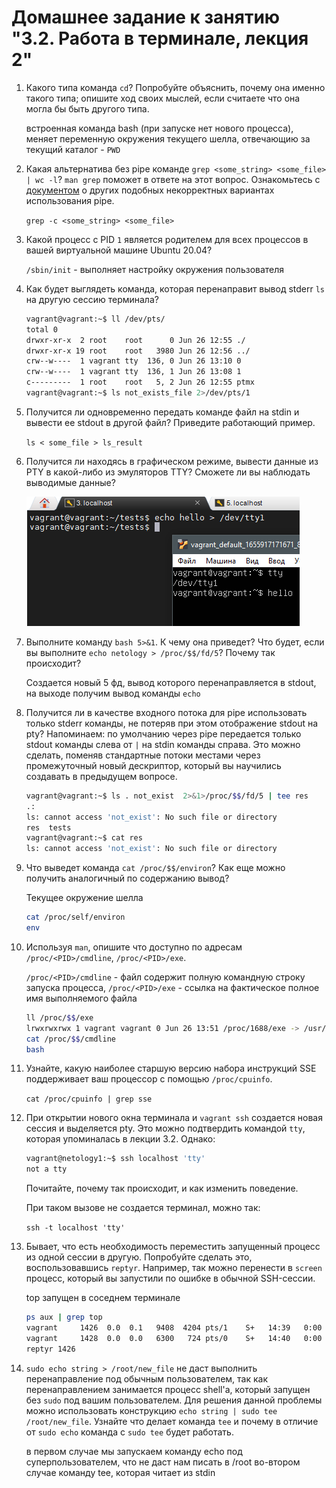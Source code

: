 # Домашнее задание к занятию "3.2. Работа в терминале, лекция 2"

1. Какого типа команда `cd`? Попробуйте объяснить, почему она именно такого типа; опишите ход своих мыслей, если считаете что она могла бы быть другого типа.

    встроенная команда bash (при запуске нет нового процесса), меняет переменную окружения текущего шелла, отвечающию за текущий каталог - `PWD`

1. Какая альтернатива без pipe команде `grep <some_string> <some_file> | wc -l`? `man grep` поможет в ответе на этот вопрос. Ознакомьтесь с [документом](http://www.smallo.ruhr.de/award.html) о других подобных некорректных вариантах использования pipe.

    `grep -c <some_string> <some_file>`

1. Какой процесс с PID `1` является родителем для всех процессов в вашей виртуальной машине Ubuntu 20.04?

    `/sbin/init` - выполняет настройку окружения пользователя

1. Как будет выглядеть команда, которая перенаправит вывод stderr `ls` на другую сессию терминала?

    ```bash
    vagrant@vagrant:~$ ll /dev/pts/
    total 0
    drwxr-xr-x  2 root    root      0 Jun 26 12:55 ./
    drwxr-xr-x 19 root    root   3980 Jun 26 12:56 ../
    crw--w----  1 vagrant tty  136, 0 Jun 26 13:10 0
    crw--w----  1 vagrant tty  136, 1 Jun 26 13:08 1
    c---------  1 root    root   5, 2 Jun 26 12:55 ptmx
    vagrant@vagrant:~$ ls not_exists_file 2>/dev/pts/1
    ```

1. Получится ли одновременно передать команде файл на stdin и вывести ее stdout в другой файл? Приведите работающий пример.

    ```ls < some_file > ls_result```

1. Получится ли находясь в графическом режиме, вывести данные из PTY в какой-либо из эмуляторов TTY? Сможете ли вы наблюдать выводимые данные?

    ![tty](./imgs/tty.PNG)

1. Выполните команду `bash 5>&1`. К чему она приведет? Что будет, если вы выполните `echo netology > /proc/$$/fd/5`? Почему так происходит?

    Создается новый 5 фд, вывод которого перенаправляется в stdout, на выходе получим вывод команды `echo`

1. Получится ли в качестве входного потока для pipe использовать только stderr команды, не потеряв при этом отображение stdout на pty? Напоминаем: по умолчанию через pipe передается только stdout команды слева от `|` на stdin команды справа.
Это можно сделать, поменяв стандартные потоки местами через промежуточный новый дескриптор, который вы научились создавать в предыдущем вопросе.

    ```bash
    vagrant@vagrant:~$ ls . not_exist  2>&1>/proc/$$/fd/5 | tee res
    .:
    ls: cannot access 'not_exist': No such file or directory
    res  tests
    vagrant@vagrant:~$ cat res
    ls: cannot access 'not_exist': No such file or directory
    ```

1. Что выведет команда `cat /proc/$$/environ`? Как еще можно получить аналогичный по содержанию вывод?

    Текущее окружение шелла

    ```bash
    cat /proc/self/environ
    env
    ```

1. Используя `man`, опишите что доступно по адресам `/proc/<PID>/cmdline`, `/proc/<PID>/exe`.

    `/proc/<PID>/cmdline` - файл содержит полную командную строку запуска процесса,
    `/proc/<PID>/exe` - ссылка на фактическое полное имя выполняемого файла

    ```bash
    ll /proc/$$/exe
    lrwxrwxrwx 1 vagrant vagrant 0 Jun 26 13:51 /proc/1688/exe -> /usr/bin/bash*
    cat /proc/$$/cmdline
    bash
    ```

1. Узнайте, какую наиболее старшую версию набора инструкций SSE поддерживает ваш процессор с помощью `/proc/cpuinfo`.

    `cat /proc/cpuinfo | grep sse`

1. При открытии нового окна терминала и `vagrant ssh` создается новая сессия и выделяется pty. Это можно подтвердить командой `tty`, которая упоминалась в лекции 3.2. Однако:

    ```bash
    vagrant@netology1:~$ ssh localhost 'tty'
    not a tty
    ```

    Почитайте, почему так происходит, и как изменить поведение.

    При таком вызове не создается терминал, можно так:

    ```ssh -t localhost 'tty'```

1. Бывает, что есть необходимость переместить запущенный процесс из одной сессии в другую. Попробуйте сделать это, воспользовавшись `reptyr`. Например, так можно перенести в `screen` процесс, который вы запустили по ошибке в обычной SSH-сессии.

    top запущен в соседнем терминале

    ```bash
    ps aux | grep top
    vagrant     1426  0.0  0.1   9408  4204 pts/1    S+   14:39   0:00 top
    vagrant     1428  0.0  0.0   6300   724 pts/0    S+   14:40   0:00 grep --color=auto top
    reptyr 1426
    ```

1. `sudo echo string > /root/new_file` не даст выполнить перенаправление под обычным пользователем, так как перенаправлением занимается процесс shell'а, который запущен без `sudo` под вашим пользователем. Для решения данной проблемы можно использовать конструкцию `echo string | sudo tee /root/new_file`. Узнайте что делает команда `tee` и почему в отличие от `sudo echo` команда с `sudo tee` будет работать.

    в первом случае мы запускаем команду echo под суперпользователем, что не даст нам писать в /root
    во-втором случае команду tee, которая читает из stdin
